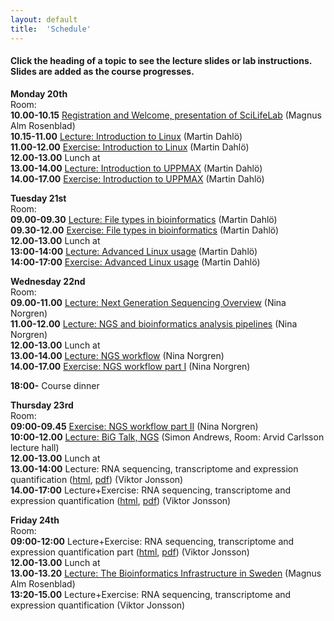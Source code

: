 ```yaml
---
layout: default
title:  'Schedule'
---
```


#### Click the heading of a topic to see the lecture slides or lab instructions. Slides are added as the course progresses.




**Monday 20th**  
Room:  
**10.00-10.15** [Registration and Welcome, presentation of SciLifeLab]() (Magnus Alm Rosenblad)  
**10.15-11.00** [Lecture: Introduction to Linux]() (Martin Dahlö)  
**11.00-12.00** [Exercise: Introduction to Linux]() (Martin Dahlö)  
**12.00-13.00** Lunch at   
**13.00-14.00** [Lecture: Introduction to UPPMAX]() (Martin Dahlö)  
**14.00-17.00** [Exercise: Introduction to UPPMAX]() (Martin Dahlö)  

**Tuesday 21st**  
Room:  
**09.00-09.30** [Lecture: File types in bioinformatics]() (Martin Dahlö)  
**09.30-12.00** [Exercise: File types in bioinformatics]() (Martin Dahlö)  
**12.00-13.00** Lunch at   
**13:00-14:00** [Lecture: Advanced Linux usage]() (Martin Dahlö)  
**14:00-17:00** [Exercise: Advanced Linux usage]() (Martin Dahlö)  

**Wednesday 22nd**  
Room:  
**09.00-11.00** [Lecture: Next Generation Sequencing Overview]() (Nina Norgren)  
**11.00-12.00** [Lecture: NGS and bioinformatics analysis pipelines]() (Nina Norgren)  
**12.00-13.00** Lunch at   
**13.00-14.00** [Lecture: NGS workflow]() (Nina Norgren)  
**14.00-17.00** [Exercise: NGS workflow part I]() (Nina Norgren)  

**18:00-** Course dinner  

**Thursday 23rd**  
Room:  
**09:00-09.45** [Exercise: NGS workflow part II]() (Nina Norgren)  
**10:00-12.00** [Lecture: BiG Talk, NGS]() (Simon Andrews, Room: Arvid Carlsson lecture hall)  
**12.00-13.00** Lunch at   
**13.00-14:00** Lecture: RNA sequencing, transcriptome and expression quantification  ([html](/slides/rnaseq/presentation.html), [pdf](/slides/rnaseq/presentation.pdf)) (Viktor Jonsson)  
**14.00-17:00** Lecture+Exercise: RNA sequencing, transcriptome and expression quantification ([html](/labs/rnaseq/lab.html), [pdf](/labs/rnaseq/lab.pdf)) (Viktor Jonsson)  

**Friday 24th**  
Room:  
**09:00-12:00** Lecture+Exercise: RNA sequencing, transcriptome and expression quantification part ([html](/labs/rnaseq/lab.html), [pdf](/labs/rnaseq/lab.pdf)) (Viktor Jonsson)  
**12.00-13.00** Lunch at   
**13.00-13.20** [Lecture: The Bioinformatics Infrastructure in Sweden]() (Magnus Alm Rosenblad)    
**13:20-15.00** Lecture+Exercise: RNA sequencing, transcriptome and expression quantification (Viktor Jonsson)    
